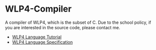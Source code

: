 # WLP4-Compiler
A compiler of WLP4, which is the subset of C. Due to the school policy, if you are interested in the source code, please contact me.

- [WLP4 Language Tutorial](https://www.student.cs.uwaterloo.ca/~cs241/wlp4/WLP4tutorial.html)
- [WLP4 Language Specification](https://www.student.cs.uwaterloo.ca/~cs241/wlp4/WLP4.html)
